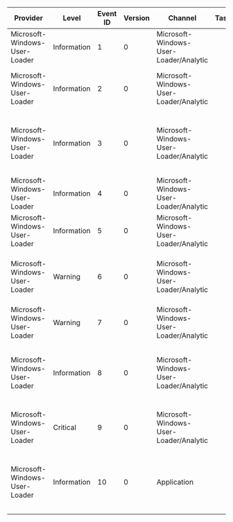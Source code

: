 Provider                       |  Level        |  Event ID  |  Version  |  Channel                                 |  Task  |  Opcode  |  Keyword                                |  Message
-------------------------------|---------------|------------|-----------|------------------------------------------|--------|----------|-----------------------------------------|------------------------------------------------------------------------------------------------------------------
Microsoft-Windows-User-Loader  |  Information  |  1         |  0        |  Microsoft-Windows-User-Loader/Analytic  |        |          |  Deprecated dlls                        |  Deprecated module {FileName}.
Microsoft-Windows-User-Loader  |  Information  |  2         |  0        |  Microsoft-Windows-User-Loader/Analytic  |        |          |  Fatal user callback exception          |  Process {ProcessFileNamePath} encountered a fatal user callback exception.
Microsoft-Windows-User-Loader  |  Information  |  3         |  0        |  Microsoft-Windows-User-Loader/Analytic  |        |          |  A dll failed to load.                  |  Error status code {FailureReason} returned when {ProcessImagePath} attempted to load dependency {ImportDllName}.
Microsoft-Windows-User-Loader  |  Information  |  4         |  0        |  Microsoft-Windows-User-Loader/Analytic  |        |          |  Launch 16bit application               |  The process launches a 16 bit process.
Microsoft-Windows-User-Loader  |  Information  |  5         |  0        |  Microsoft-Windows-User-Loader/Analytic  |        |          |  Windows component on demand.           |  Windows component on demand {ProcessId}.
Microsoft-Windows-User-Loader  |  Warning      |  6         |  0        |  Microsoft-Windows-User-Loader/Analytic  |        |          |  The Loader encountered a fatal error.  |  The Loader encountered a fatal error while loading a thread from process image name {FileName}.
Microsoft-Windows-User-Loader  |  Warning      |  7         |  0        |  Microsoft-Windows-User-Loader/Analytic  |        |          |  The Loader encountered a fatal error.  |  A fatal error occured during initalization of {FileName}.
Microsoft-Windows-User-Loader  |  Information  |  8         |  0        |  Microsoft-Windows-User-Loader/Analytic  |        |          |                                         |  Error status code {FailureReason} returned when {ExportModule} attempted to load dependency {ImportDllName}.
Microsoft-Windows-User-Loader  |  Critical     |  9         |  0        |  Microsoft-Windows-User-Loader/Analytic  |        |          |  The Loader encountered a fatal error.  |  The Loader encountered a fatal error running process image name {FileName}.
Microsoft-Windows-User-Loader  |  Information  |  10        |  0        |  Application                             |        |          |                                         |  Error status code {FailureReason} returned when {ProcessImagePath} attempted to load dependency {ImportDllName}.